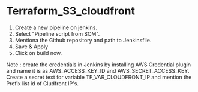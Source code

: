# Terraform_S3_cloudfront

1. Create a new pipeline on jenkins.
2. Select "Pipeline script from SCM".
3. Mentiona the Github repository and path to Jenkinsfile.
4. Save & Apply
5. Click on build now.

Note : create the credentials in Jenkins by installing AWS Credential plugin and name it is as AWS_ACCESS_KEY_ID and AWS_SECRET_ACCESS_KEY. Create a secret text for variable TF_VAR_CLOUDFRONT_IP and mention the Prefix list id of Cludfront IP's.
